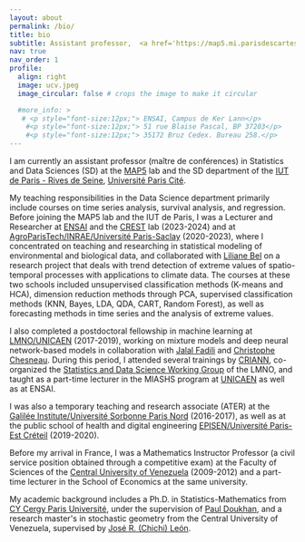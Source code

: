 ```yaml
---
layout: about
permalink: /bio/
title: bio
subtitle: Assistant professor,  <a href='https://map5.mi.parisdescartes.fr'>MAP5</a> | <a href='https://iutparis-seine.u-paris.fr'>IUT de Paris</a> | <a href='https://u-paris.fr'>Université Paris Cité</a>.
nav: true
nav_order: 1
profile:
  align: right
  image: ucv.jpeg
  image_circular: false # crops the image to make it circular

  #more_info: >
   # <p style="font-size:12px;"> ENSAI, Campus de Ker Lann</p>
    #<p style="font-size:12px;"> 51 rue Blaise Pascal, BP 37203</p>
    #<p style="font-size:12px;"> 35172 Bruz Cedex. Bureau 258.</p>
---
```


I am currently an assistant professor (maître de conférences) in Statistics and Data Sciences (SD) at the <a href='https://map5.mi.parisdescartes.fr'>MAP5</a> lab and the SD department of the <a href='https://iutparis-seine.u-paris.fr'>IUT de Paris - Rives de Seine</a>,  <a href='https://u-paris.fr'>Université Paris Cité</a>.

My teaching responsibilities in the Data Science department primarily include courses on time series analysis, survival analysis, and regression. Before joining the MAP5 lab and the IUT de Paris, I was a Lecturer and Researcher at <a href='https://ensai.fr'>ENSAI</a> and the <a href='https://crest.science'>CREST</a> lab (2023-2024) and at <a href='https://mia-ps.inrae.fr'>AgroParisTech/INRAE/Université Paris-Saclay</a> (2020-2023), where I concentrated on teaching and researching in statistical modeling of environmental and biological data, and collaborated with <a href='https://mia-ps.inrae.fr/liliane-bel'>Liliane Bel</a> on a research project that deals with trend detection of extreme values of spatio-temporal processes with applications to climate data. The courses at these two schools included unsupervised classification methods (K-means and HCA), dimension reduction methods through PCA, supervised classification methods (KNN, Bayes, LDA, QDA, CART, Random Forest), as well as forecasting methods in time series and the analysis of extreme values.

I also completed a postdoctoral fellowship in machine learning at <a href='https://www.lmno.cnrs.fr'>LMNO/UNICAEN</a> (2017-2019), working on mixture models and deep neural network-based models in collaboration with <a href='https://fadili.users.greyc.fr'>Jalal Fadili</a> and <a href='https://chesneau.users.lmno.cnrs.fr'> Christophe Chesneau</a>. During this period, I attended several trainings by <a href='https://www.criann.fr'>CRIANN</a>, co-organized the <a href='https://www.lmno.cnrs.fr/seminaires/statprobasdonnees'>Statistics and Data Science Working Group</a> of the LMNO, and taught as a part-time lecturer in the MIASHS program at <a href='https://www.unicaen.fr'>UNICAEN</a> as well as at ENSAI.

I was also a temporary teaching and research associate (ATER) at the <a href='https://galilee.univ-paris13.fr'>Galilée Institute/Université Sorbonne Paris Nord</a> (2016-2017), as well as at the public school of health and digital engineering <a href='https://episen.u-pec.fr'>EPISEN/Université Paris-Est Créteil</a> (2019-2020). 

Before my arrival in France, I was a Mathematics Instructor Professor (a civil service position obtained through a competitive exam) at the Faculty of Sciences of the <a href='http://www.ucv.ve'>Central University of Venezuela</a> (2009-2012) and a part-time lecturer in the School of Economics at the same university.

My academic background includes a Ph.D. in Statistics-Mathematics from <a href='https://www.cyu.fr'>CY Cergy Paris Université</a>, under the supervision of <a href='https://doukhan.perso.cyu.fr'>Paul Doukhan</a>, and a research master's in stochastic geometry from the Central University of Venezuela, supervised by <a href='https://scholar.google.com/citations?user=9pjGAFoAAAAJ&hl=fr'>José R. (Chichi) León</a>.

